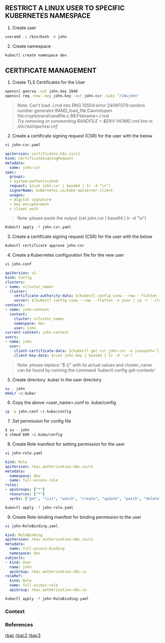 ## RESTRICT A LINUX USER TO SPECIFIC KUBERNETES NAMESPACE
1. Create user
```bash
useradd -s /bin/bash -m john
```
2. Create namespace
```bash
kubectl create namespace dev
```

## CERTIFICATE MANAGEMENT
1. Create TLS Certificates for the User
```bash
openssl genrsa -out john.key 2048
openssl req -new -key john.key -out john.csr -subj "/CN=john"
```

> Note: Can’t load ./.rnd into RNG 10504:error:2406F079:random number generator:RAND_load_file:Cannotopen file:crypto\rand\randfile.c:98:Filename=./.rnd  
_Try removing or commenting RANDFILE = $ENV::HOME/.rnd line in /etc/ssl/openssl.cnf_

2. Create a certificate signing request (CSR) for the user with the below
```bash
vi john-csr.yaml
```
```yaml
apiVersion: certificates.k8s.io/v1
kind: CertificateSigningRequest
metadata:
  name: john-csr
spec:
  groups:
  - system:authenticated
  request: $(cat john.csr | base64 | tr -d "\n")
  signerName: kubernetes.io/kube-apiserver-client
  usages:
  - digital signature
  - key encipherment
  - client auth
  ```
  > Note: please paste the output
  > (cat  john.csr | base64 | tr -d “\n”)

  ```bash
  Kubectl apply -f john-csr.yaml
  ```
  3. Create a certificate signing request (CSR) for the user with the below
  ```bash
  kubectl certificate approve john-csr
  ```
  4. Create a Kubernetes configuration file for the new user
```bash
vi john.conf
```
```yaml
apiVersion: v1
kind: Config
clusters:
- name: <cluster_name>
  cluster:
    certificate-authority-data: $(kubectl config view --raw --flatten -o json | jq -r '.clusters[0].cluster."certificate-authority-data"')
    server: $(kubectl config view --raw --flatten -o json | jq -r '.clusters[0].cluster.server')
contexts:
- name: john-context
  context:
    cluster: <cluster_name>
    namespace: dev
    user: john
current-context: john-context
users:
- name: john
  user:
    client-certificate-data: $(kubectl get csr john-csr -o jsonpath='{.status.certificate}')
    client-key-data: $(cat john.key | base64 | tr -d '\n')
```

> Note: please replace “$ ()” with its actual values and cluster_name can be found by running the command ‘kubectl config get-contexts’

5. Create directory .kube/   in the user directory
```bash
su - john
mkdir ~/.kube/
```
6. Copy the above <user_name>.conf to .kube/config
```bash
cp -p john.conf ~/.kube/config 
```
7. Set permission for config file 
```bash
$ su - john
$ chmod 600 ~/.kube/config
```
8. Create Role manifest for setting permission for the user
```bash
vi john-role.yaml
```
```yaml
kind: Role
apiVersion: rbac.authorization.k8s.io/v1
metadata:
  namespace: dev
  name: full-access-role
rules:
- apiGroups: ["*"]
  resources: ["*"]
  verbs: ["get", "list", "watch", "create", "update", "patch", "delete"]
```
```bash
kubectl apply -f john-role.yaml
```
9. Create Role-binding manifest for binding  permission to the user
```bash
vi john-RoleBinding.yaml
```
```yaml
kind: RoleBinding
apiVersion: rbac.authorization.k8s.io/v1
metadata:
  name: full-access-binding
  namespace: dev
subjects:
- kind: User
  name: john
  apiGroup: rbac.authorization.k8s.io
roleRef:
  kind: Role
  name: full-access-role
  apiGroup: rbac.authorization.k8s.io
```
```bash
kubectl apply -f john-RoleBinding.yaml
```

### Context

### References
[rbac](https://www.ecloudcontrol.com/restrict-a-linux-user-to-specific-kubernetes-namespace/#:~:text=RESTRICT%20A%20LINUX%20USER%20TO%20SPECIFIC%20KUBERNETES%20NAMESPACE&text=Kubernetes%20RBAC%20is%20powered%20by,the%20namespace%20it%20belongs%20in.)
[rbac2](https://medium.com/containerum/configuring-permissions-in-kubernetes-with-rbac-a456a9717d5d)
[rbac3](https://medium.com/techbeatly/how-to-create-and-manage-user-access-in-kubernetes-with-rbac-54f9af6a204b)
